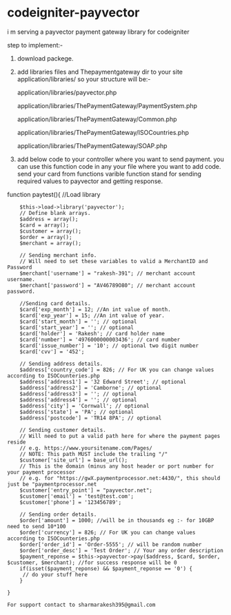 codeigniter-payvector
=====================

i m serving a payvector payment gateway library for codeigniter

step to implement:-

1. download packege.
2. add libraries files and Thepaymentgateway dir  to your site application/libraries/
   so your structure will be:-

   application/libraries/payvector.php
   
   application/libraries/ThePaymentGateway/PaymentSystem.php
   
   application/libraries/ThePaymentGateway/Common.php
   
   application/libraries/ThePaymentGateway/ISOCountries.php
   
   application/libraries/ThePaymentGateway/SOAP.php
   
3. add below code to your controller where you want to send payment. you can use this function code in any your file 
where you want to add code. send your card from functions varible
function stand for sending required values to payvector and getting response.

function paytest(){
		//Load library
		
		$this->load->library('payvector');
		// Define blank arrays.
		$address = array();
		$card = array();
		$customer = array();
		$order = array();
		$merchant = array();
		
		// Sending merchant info.
		// Will need to set these variables to valid a MerchantID and Password
		$merchant['username'] = "rakesh-391"; // merchant account username.
		$merchant['password'] = "AV46789O80"; // merchant account password.
		
		//Sending card details.
		$card['exp_month'] = 12; //An int value of month.
		$card['exp_year'] = 15; //An int value of year.
		$card['start_month'] = ''; // optional
		$card['start_year'] = ''; // optional
		$card['holder'] = 'Rakesh'; // card holder name
		$card['number'] = '4976000000003436'; // card number
		$card['issue_number'] = '10'; // optional two digit number
		$card['cvv'] = '452';
		
		// Sending address details.
		$address['country_code'] = 826; // For UK you can change values according to ISOCounteries.php
		$address['address1'] = '32 Edward Street'; // optional
		$address['address2'] = 'Camborne'; // optional
		$address['address3'] = ''; // optional
		$address['address4'] = ''; // optional
		$address['city'] = 'Cornwall'; // optional
		$address['state'] = 'PA'; // optional
		$address['postcode'] = 'TR14 8PA'; // optional
		
		// Sending customer details.
		// Will need to put a valid path here for where the payment pages reside 
	    // e.g. https://www.yoursitename.com/Pages/ 
	    // NOTE: This path MUST include the trailing "/" 
		$customer['site_url'] = base_url(); 
		// This is the domain (minus any host header or port number for your payment processor
	    // e.g. for "https://gwX.paymentprocessor.net:4430/", this should just be "paymentprocessor.net
		$customer['entry_point'] = "payvector.net";
		$customer['email'] = 'test@test.com'; 
		$customer['phone'] = '123456789'; 
		
		// Sending order details.
		$order['amount'] = 1000; //will be in thousands eg :- for 10GBP need to send 10*100 
		$order['currency'] = 826; // For UK you can change values according to ISOCounteries.php
		$order['order_id'] = 'Order-5555'; // will be random number
		$order['order_desc'] = 'Test Order'; // Your any order description 
		$payment_reponse = $this->payvector->pay($address, $card, $order, $customer, $merchant); //for success response will be 0
		if(isset($payment_reponse) && $payment_reponse == '0') {
		 // do your stuff here
		}
		
	}
	
	For support contact to sharmarakesh395@gmail.com
